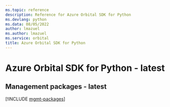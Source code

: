 ```yaml
---
ms.topic: reference
description: Reference for Azure Orbital SDK for Python
ms.devlang: python
ms.data: 08/05/2022
author: lmazuel
ms.author: lmazuel
ms.service: orbital
title: Azure Orbital SDK for Python
---
```

# Azure Orbital SDK for Python - latest

## Management packages - latest
[!INCLUDE [mgmt-packages](orbital-mgmt-index.md)]